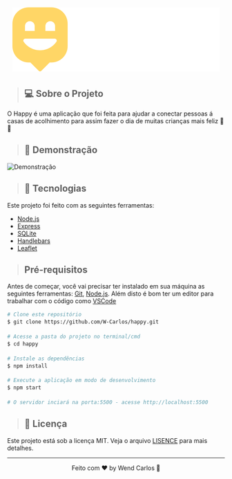 <h1 align="center">
    <img src="./public/images/logo.svg"> 
</h1>

> ## 💻 Sobre o Projeto
<p>O Happy é uma aplicação que foi feita para ajudar a conectar pessoas á casas de acolhimento para assim fazer o dia de muitas crianças mais feliz 👦👧</p>

> ## 📸 Demonstração
<img src="./public/images/happy.gif" alt="Demonstração" title="Demonstração">

> ## 🚀 Tecnologias
<p>Este projeto foi feito com as seguintes ferramentas:</p>

* [Node.js](https://nodejs.org/en/)
* [Express](https://expressjs.com/pt-br/)
* [SQLite](https://sqlite.org/index.html)
* [Handlebars](https://handlebarsjs.com/)
* [Leaflet](https://leafletjs.com/)

> ## Pré-requisitos
Antes de começar, você vai precisar ter instalado em sua máquina as seguintes ferramentas:
[Git](https://git-scm.com), [Node.js](https://nodejs.org/en/). 
Além disto é bom ter um editor para trabalhar com o código como [VSCode](https://code.visualstudio.com/)

```bash
# Clone este repositório
$ git clone https://github.com/W-Carlos/happy.git

# Acesse a pasta do projeto no terminal/cmd
$ cd happy

# Instale as dependências
$ npm install

# Execute a aplicação em modo de desenvolvimento
$ npm start

# O servidor inciará na porta:5500 - acesse http://localhost:5500
```

> ## 📄 Licença
<p>Este projeto está sob a licença MIT. Veja o arquivo <a href="https://github.com/W-Carlos/happy/blob/main/LICENSE">LISENCE</a> para mais detalhes.</p>

---
<p align="center"> Feito com ♥ by Wend Carlos 👋 </p>



